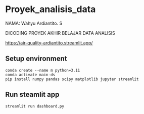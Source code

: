 # Proyek_analisis_data

NAMA: Wahyu Ardiantito. S

DICODING PROYEK AKHIR BELAJAR DATA ANALISIS

https://air-quality-ardiantito.streamlit.app/

## Setup environment
```
conda create --name m python=3.11
conda activate main-ds
pip install numpy pandas scipy matplotlib jupyter streamlit
```

## Run steamlit app
```
streamlit run dashboard.py
```

